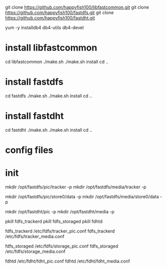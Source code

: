 git clone https://github.com/happyfish100/libfastcommon.git
git clone https://github.com/happyfish100/fastdfs.git
git clone https://github.com/happyfish100/fastdht.git

yum -y installdb4 db4-utils db4-devel

# install libfastcommon
cd libfastcommon
./make.sh
./make.sh install
cd ..

# install fastdfs
cd fastdfs
./make.sh
./make.sh install
cd ..

# install fastdht
cd fastdht
./make.sh
./make.sh install
cd ..

# config files 

# init

mkdir /opt/fastdfs/pic/tracker -p
mkdir /opt/fastdfs/media/tracker -p

mkdir /opt/fastdfs/pic/store0/data -p
mkdir /opt/fastdfs/media/store0/data -p

mkdir /opt/fastdht/pic -p
mkdir /opt/fastdht/media -p

pkill fdfs_trackerd
pkill fdfs_storaged 
pkill fdhtd 

fdfs_trackerd /etc/fdfs/tracker_pic.conf
fdfs_trackerd /etc/fdfs/tracker_media.conf

fdfs_storaged /etc/fdfs/storage_pic.conf
fdfs_storaged /etc/fdfs/storage_media.conf

fdhtd /etc/fdht/fdht_pic.conf
fdhtd /etc/fdht/fdht_media.conf


